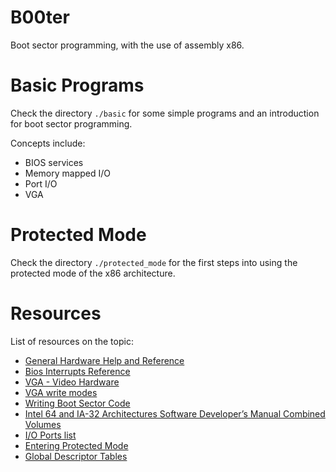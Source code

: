 # B00ter

Boot sector programming, with the use of assembly x86.

# Basic Programs

Check the directory `./basic` for some simple programs and
an introduction for boot sector programming.

Concepts include:
- BIOS services
- Memory mapped I/O
- Port I/O
- VGA

# Protected Mode

Check the directory `./protected_mode` for the first steps
into using the protected mode of the x86 architecture.

# Resources

List of resources on the topic:

- [General Hardware Help and Reference](https://www.stanislavs.org/helppc/)
- [Bios Interrupts Reference](https://www.stanislavs.org/helppc/idx_interrupt.html)
- [VGA - Video Hardware](http://www.osdever.net/FreeVGA/home.htm)
- [VGA write modes](http://www.retroarchive.org/swag/EGAVGA/0222.PAS.html)
- [Writing Boot Sector Code](https://susam.in/blog/writing-boot-sector-code/)
- [Intel 64 and IA-32 Architectures Software Developer’s Manual Combined Volumes](https://software.intel.com/content/dam/develop/public/us/en/documents/325462-sdm-vol-1-2abcd-3abcd.pdf)
- [I/O Ports list](http://bochs.sourceforge.net/techspec/PORTS.LST)
- [Entering Protected Mode](http://www.osdever.net/tutorials/view/the-world-of-protected-mode)
- [Global Descriptor Tables](https://en.wikipedia.org/wiki/Global_Descriptor_Table)